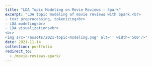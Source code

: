 ```yaml
---
title: "LDA Topic Modeling on Movie Reviews - Spark"
excerpt: "LDA topic modeling of movie reviews with Spark.<br>
- text preprocessing, tokenizing<br>
- LDA modeling<br>
- LDA visualizations<br>
<br>
<img src='/assets/2021-topic-modeling.png' alt='' width='500'/>"
date: 2021-11-14
collection: portfolio
redirect_to: 
  - /movie-reviews-spark/
---
```

